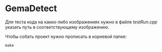 # GemaDetect

Для теста кода на каких-либо изображениях нужно в файле *testRun.cpp* указать путь в соответствующему изображению.

Чтобы собать проект нужно прописать в корневой папке:
```
make
```

